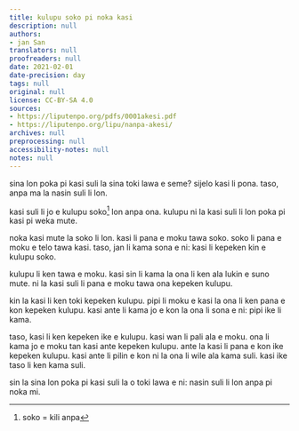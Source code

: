 ```yaml
---
title: kulupu soko pi noka kasi
description: null
authors:
- jan San
translators: null
proofreaders: null
date: 2021-02-01
date-precision: day
tags: null
original: null
license: CC-BY-SA 4.0
sources:
- https://liputenpo.org/pdfs/0001akesi.pdf
- https://liputenpo.org/lipu/nanpa-akesi/
archives: null
preprocessing: null
accessibility-notes: null
notes: null
---
```


sina lon poka pi kasi suli la sina toki lawa e seme? sijelo kasi li pona. taso, anpa ma la nasin suli li lon.

kasi suli li jo e kulupu soko[^1] lon anpa ona. kulupu ni la kasi suli li lon poka pi kasi pi weka mute.

noka kasi mute la soko li lon. kasi li pana e moku tawa soko. soko li pana e moku e telo tawa kasi. taso, jan li kama sona e ni: kasi li kepeken kin e kulupu soko.

kulupu li ken tawa e moku. kasi sin li kama la ona li ken ala lukin e suno mute. ni la kasi suli li pana e moku tawa ona kepeken kulupu.

kin la kasi li ken toki kepeken kulupu. pipi li moku e kasi la ona li ken pana e kon kepeken kulupu. kasi ante li kama jo e kon la ona li sona e ni: pipi ike li kama.

taso, kasi li ken kepeken ike e kulupu. kasi wan li pali ala e moku. ona li kama jo e moku tan kasi ante kepeken kulupu. ante la kasi li pana e kon ike kepeken kulupu. kasi ante li pilin e kon ni la ona li wile ala kama suli. kasi ike taso li ken kama suli.

sin la sina lon poka pi kasi suli la o toki lawa e ni: nasin suli li lon anpa pi noka mi.

[^1]: soko = kili anpa